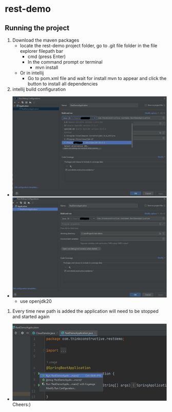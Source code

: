 # rest-demo
 
## Running the project
1. Download the maven packages
    - locate the rest-demo project folder, go to .git file folder
      in the file explorer filepath bar 
      - cmd (press Enter)
      - In the command prompt or terminal
        - mvn install
    - Or in intellij
      - Go to pom.xml file and wait for install mvn to appear and click the button to install all dependencies
1. intellij build configuration
- ![img_4.png](img_4.png)
- ![img_5.png](img_5.png)
  - use openjdk20
1. Every time new path is added the application will need to be stopped and started again
- ![img.png](img.png)
Cheers:)